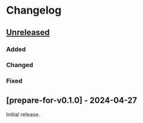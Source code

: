 # Changelog

## [Unreleased]

### Added

### Changed

### Fixed

## [prepare-for-v0.1.0] - 2024-04-27

Initial release.

<!-- end -->

[Unreleased]: https://github.com/hasura/ndc-sqlserver/compare/v0.6.0...HEAD
[v0.1.0]: https://github.com/hasura/ndc-sqlserver/releases/tag/v0.1.0
